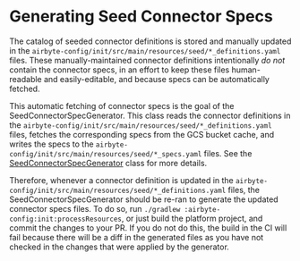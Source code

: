 # Generating Seed Connector Specs

The catalog of seeded connector definitions is stored and manually updated in the `airbyte-config/init/src/main/resources/seed/*_definitions.yaml`
files. These manually-maintained connector definitions intentionally _do not_ contain the connector specs, in an effort to keep these files
human-readable and easily-editable, and because specs can be automatically fetched.

This automatic fetching of connector specs is the goal of the SeedConnectorSpecGenerator. This class reads the connector definitions in
the `airbyte-config/init/src/main/resources/seed/*_definitions.yaml` files, fetches the corresponding specs from the GCS bucket cache, and writes the
specs to the `airbyte-config/init/src/main/resources/seed/*_specs.yaml` files. See the
[SeedConnectorSpecGenerator](src/main/java/io/airbyte/config/specs/SeedConnectorSpecGenerator.java) class for more details.

Therefore, whenever a connector definition is updated in the `airbyte-config/init/src/main/resources/seed/*_definitions.yaml` files, the
SeedConnectorSpecGenerator should be re-ran to generate the updated connector specs files. To do so,
run `./gradlew :airbyte-config:init:processResources`, or just build the platform project, and commit the changes to your PR. If you do not do this,
the build in the CI will fail because there will be a diff in the generated files as you have not checked in the changes that were applied by the
generator.
